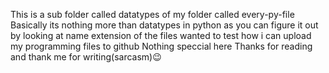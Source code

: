 This is a sub folder called datatypes of my folder called every-py-file
Basically its nothing more than datatypes in python as you can figure it out by looking at name extension of the files
wanted to test how i can upload my programming files to github 
Nothing speccial here 
Thanks for reading and thank me for writing(sarcasm)😉
